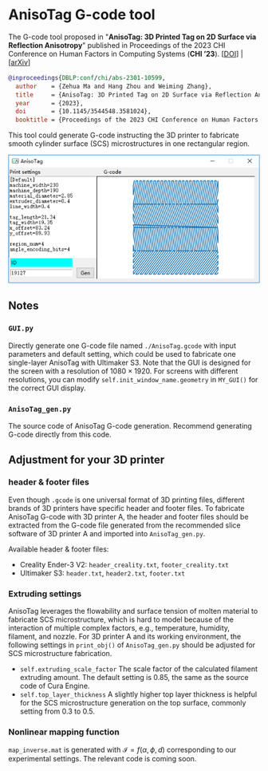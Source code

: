 # AnisoTag G-code tool

The G-code tool proposed in "**AnisoTag: 3D Printed Tag on 2D Surface via Reflection Anisotropy**" published in Proceedings of the 2023 CHI Conference on Human Factors in Computing Systems (**CHI ’23**). [[DOI](https://doi.org/10.1145/3544548.3581024)] | [[arXiv](https://doi.org/10.48550/arXiv.2301.10599v2)]

```bibtex
@inproceedings{DBLP:conf/chi/abs-2301-10599,
  author    = {Zehua Ma and Hang Zhou and Weiming Zhang},
  title     = {AnisoTag: 3D Printed Tag on 2D Surface via Reflection Anisotropy},
  year      = {2023},
  doi       = {10.1145/3544548.3581024},
  booktitle = {Proceedings of the 2023 CHI Conference on Human Factors in Computing Systems (CHI '23)}}
```

This tool could generate G-code instructing the 3D printer to fabricate smooth cylinder surface (SCS) microstructures in one rectangular region.

![The GUI of the Gcode tool.](./image_md/AnisoTag_gui_github.png)

## Notes
### `GUI.py`
Directly generate one G-code file named `./AnisoTag.gcode` with input parameters and default setting, which could be used to fabricate one single-layer AnisoTag with Ultimaker S3. Note that the GUI is designed for the screen with a resolution of $1080\times 1920$. For screens with different resolutions, you can modify `self.init_window_name.geometry` in `MY_GUI()` for the correct GUI display. 

### `AnisoTag_gen.py`
The source code of AnisoTag G-code generation. Recommend generating G-code directly from this code.

## Adjustment for your 3D printer
### header & footer files
Even though `.gcode` is one universal format of 3D printing files, different brands of 3D printers have specific header and footer files. To fabricate AnisoTag G-code with 3D printer A, the header and footer files should be extracted from the G-code file generated from the recommended slice software of 3D printer A and imported into `AnisoTag_gen.py`.

Available header & footer files:
- Creality Ender-3 V2: `header_creality.txt`, `footer_creality.txt`
- Ultimaker S3: `header.txt`, `header2.txt`, `footer.txt`

### Extruding settings
AnisoTag leverages the flowability and surface tension of molten material to fabricate SCS microstructure, which is hard to model because of the interaction of multiple complex factors, e.g., temperature, humidity, filament, and nozzle. For 3D printer A and its working environment, the following settings in `print_obj()` of `AnisoTag_gen.py` should be adjusted for SCS microstructure fabrication.
- `self.extruding_scale_factor` The scale factor of the calculated filament extruding amount. The default setting is 0.85, the same as the source code of Cura Engine.
- `self.top_layer_thickness` A slightly higher top layer thickness is helpful for the SCS microstructure generation on the top surface, commonly setting from 0.3 to 0.5.

### Nonlinear mapping function
`map_inverse.mat` is generated with $\mathcal{I}=f(\alpha, \phi, d)$ corresponding to our experimental settings. The relevant code is coming soon.

